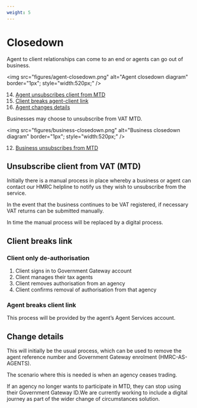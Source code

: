 ```yaml
---
weight: 5
---
```


# Closedown

Agent to client relationships can come to an end or agents can go out of business.

<img src="figures/agent-closedown.png"
alt="Agent closedown diagram" border="1px"; style="width:520px;" />

<ol start="14">
  <li><a href="#unsubscribe-client-from-vat-mtd">Agent unsubscribes client from MTD</a></li>
  <li><a href="#client-breaks-link">Client breaks agent-client link</a></li>
  <li><a href="#change-details">Agent changes details</a></li>
</ol>

Businesses may choose to unsubscribe from VAT MTD.

<img src="figures/business-closedown.png"
alt="Business closedown diagram" border="1px"; style="width:520px;" />

<ol start="12">
  <li><a href="#unsubscribe-client-from-vat-mtd">Business unsubscribes from MTD</a></li>
</ol>

## Unsubscribe client from VAT (MTD)

Initially there is a manual process in place whereby a business or agent can contact our HMRC helpline to notify us they wish to unsubscribe from the service.

In the event that the business continues to be VAT registered, if necessary VAT returns can be submitted manually.

In time the manual process will be replaced by a digital process.


## Client breaks link

### Client only de-authorisation

1. Client signs in to Government Gateway account
2. Client manages their tax agents
3. Client removes authorisation from an agency
4. Client confirms removal of authorisation from that agency

### Agent breaks client link

This process will be provided by the agent’s Agent Services account.


## Change details
This will initially be the usual process, which can be used to remove the agent reference number and Government Gateway enrolment (HMRC-AS-AGENTS).

The scenario where this is needed is when an agency ceases trading.

If an agency no longer wants to participate in MTD, they can stop using their Government Gateway ID.We are currently working to include a digital journey as part of the wider change of circumstances solution.
